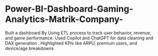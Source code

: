 # Power-BI-Dashboard-Gaming-Analytics-Matrik-Company-
Built a dashboard By Using ETL process to track user behavior, revenue, and game performance. Used Copilot and ChatGPT for data cleaning and DAX generation . Highlighted KPIs like ARPU, premium users, and device/age breakdowns.
